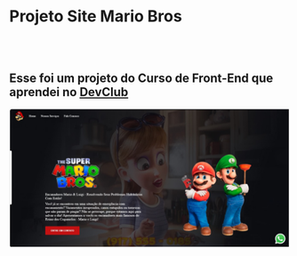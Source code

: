 <h1>Projeto Site Mario Bros</h1>
<br>
<br>
<h2>Esse foi um projeto do Curso de Front-End que aprendei no <a href="https://rodolfomori.com.br/devclub/">DevClub</a></h2>
<img src="https://github.com/romario-developer/Site-Mario/blob/main/img/desktop.jpg?raw=true"/>
